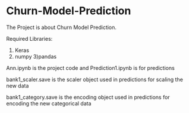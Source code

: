 # Churn-Model-Prediction

The Project is about Churn Model Prediction.

Required Libraries:
1) Keras
2) numpy
3)pandas

Ann.ipynb is the project code and Prediction1.ipynb is for predictions

bank1_scaler.save is the scaler object used in predictions for scaling the new data

bank1_category.save is the encoding object used in predictions for encoding the new categorical data

